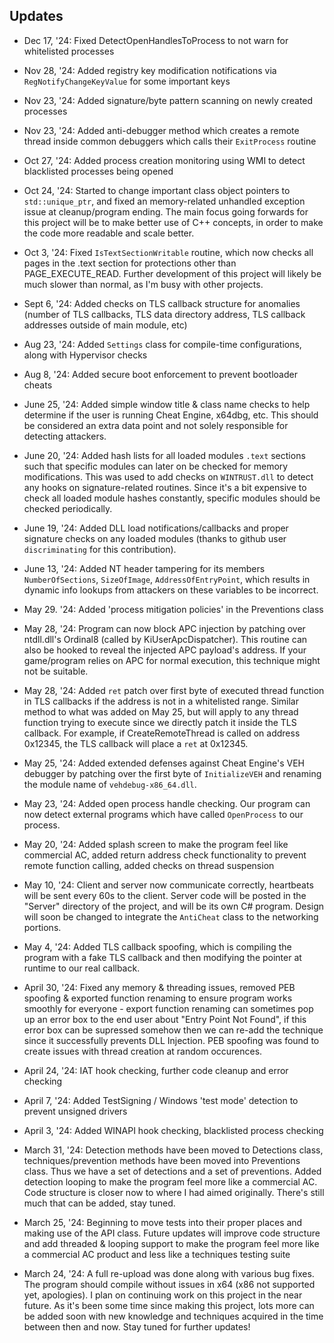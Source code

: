 ## Updates
- Dec 17, '24: Fixed DetectOpenHandlesToProcess to not warn for whitelisted processes

- Nov 28, '24: Added registry key modification notifications via `RegNotifyChangeKeyValue` for some important keys  

- Nov 23, '24: Added signature/byte pattern scanning on newly created processes

- Nov 23, '24: Added anti-debugger method which creates a remote thread inside common debuggers which calls their `ExitProcess` routine

- Oct 27, '24: Added process creation monitoring using WMI to detect blacklisted processes being opened  

- Oct 24, '24: Started to change important class object pointers to `std::unique_ptr`, and fixed an memory-related unhandled exception issue at cleanup/program ending. The main focus going forwards for this project will be to make better use of C++ concepts, in order to make the code more readable and scale better.  
  
- Oct 3, '24: Fixed `IsTextSectionWritable` routine, which now checks all pages in the .text section for protections other than PAGE_EXECUTE_READ. Further development of this project will likely be much slower than normal, as I'm busy with other projects.  
  
- Sept 6, '24: Added checks on TLS callback structure for anomalies (number of TLS callbacks, TLS data directory address, TLS callback addresses outside of main module, etc)  

- Aug 23, '24: Added `Settings` class for compile-time configurations, along with Hypervisor checks  

- Aug 8, '24: Added secure boot enforcement to prevent bootloader cheats  
  
- June 25, '24: Added simple window title & class name checks to help determine if the user is running Cheat Engine, x64dbg, etc. This should be considered an extra data point and not solely responsible for detecting attackers.

- June 20, '24: Added hash lists for all loaded modules `.text` sections such that specific modules can later on be checked for memory modifications. This was used to add checks on `WINTRUST.dll` to detect any hooks on signature-related routines. Since it's a bit expensive to check all loaded module hashes constantly, specific modules should be checked periodically.

- June 19, '24: Added DLL load notifications/callbacks and proper signature checks on any loaded modules (thanks to github user `discriminating` for this contribution). 

- June 13, '24: Added NT header tampering for its members `NumberOfSections`, `SizeOfImage`, `AddressOfEntryPoint`, which results in dynamic info lookups from attackers on these variables to be incorrect.

- May 29. '24: Added 'process mitigation policies' in the Preventions class

- May 28, '24: Program can now block APC injection by patching over ntdll.dll's Ordinal8 (called by KiUserApcDispatcher). This routine can also be hooked to reveal the injected APC payload's address. If your game/program relies on APC for normal execution, this technique might not be suitable.

- May 28, '24: Added `ret` patch over first byte of executed thread function in TLS callbacks if the address is not in a whitelisted range. Similar method to what was added on May 25, but will apply to any thread function trying to execute since we directly patch it inside the TLS callback. For example, if CreateRemoteThread is called on address 0x12345, the TLS callback will place a `ret` at 0x12345.

- May 25, '24: Added extended defenses against Cheat Engine's VEH debugger by patching over the first byte of `InitializeVEH` and renaming the module name of `vehdebug-x86_64.dll`.

- May 23, '24: Added open process handle checking. Our program can now detect external programs which have called `OpenProcess` to our process.

- May 20, '24: Added splash screen to make the program feel like commercial AC, added return address check functionality to prevent remote function calling, added checks on thread suspension

- May 10, '24: Client and server now communicate correctly, heartbeats will be sent every 60s to the client. Server code will be posted in the "Server" directory of the project, and will be its own C# program. Design will soon be changed to integrate the `AntiCheat` class to the networking portions.

- May 4, '24: Added TLS callback spoofing, which is compiling the program with a fake TLS callback and then modifying the pointer at runtime to our real callback.

- April 30, '24: Fixed any memory & threading issues, removed PEB spoofing & exported function renaming to ensure program works smoothly for everyone - export function renaming can sometimes pop up an error box to the end user about "Entry Point Not Found", if this error box can be supressed somehow then we can re-add the technique since it successfully prevents DLL Injection. PEB spoofing was found to create issues with thread creation at random occurences. 

- April 24, '24: IAT hook checking, further code cleanup and error checking

- April 7, '24: Added TestSigning / Windows 'test mode' detection to prevent unsigned drivers

- April 3, '24: Added WINAPI hook checking, blacklisted process checking

- March 31, '24: Detection methods have been moved to Detections class, techniques/prevention methods have been moved into Preventions class. Thus we have a set of detections and a set of preventions. Added detection looping to make the program feel more like a commercial AC. Code structure is closer now to where I had aimed originally. There's still much that can be added, stay tuned.

- March 25, '24: Beginning to move tests into their proper places and making use of the API class. Future updates will improve code structure and add threaded & looping support to make the program feel more like a commercial AC product and less like a techniques testing suite

- March 24, '24: A full re-upload was done along with various bug fixes. The program should compile without issues in x64 (x86 not supported yet, apologies). I plan on continuing work on this project in the near future. As it's been some time since making this project, lots more can be added soon with new knowledge and techniques acquired in the time between then and now. Stay tuned for further updates!
